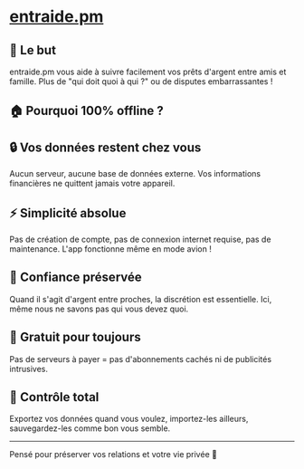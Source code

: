 # [entraide.pm](https://entraide.pm)

## 🎯 Le but
entraide.pm vous aide à suivre facilement vos prêts d'argent entre amis et famille. Plus de "qui doit quoi à qui ?" ou de disputes embarrassantes !

## 🏠 Pourquoi 100% offline ?
## 🔒 Vos données restent chez vous
Aucun serveur, aucune base de données externe. Vos informations financières ne quittent jamais votre appareil.

## ⚡ Simplicité absolue
Pas de création de compte, pas de connexion internet requise, pas de maintenance. L'app fonctionne même en mode avion !

## 💝 Confiance préservée
Quand il s'agit d'argent entre proches, la discrétion est essentielle. Ici, même nous ne savons pas qui vous devez quoi.

## 🎁 Gratuit pour toujours
Pas de serveurs à payer = pas d'abonnements cachés ni de publicités intrusives.

## 🚀 Contrôle total
Exportez vos données quand vous voulez, importez-les ailleurs, sauvegardez-les comme bon vous semble.

---

Pensé pour préserver vos relations et votre vie privée 💙

